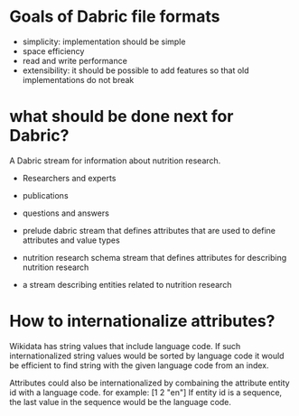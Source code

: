 # Goals of Dabric file formats
- simplicity: implementation should be simple
- space efficiency
- read and write performance
- extensibility: it should be possible to add features so that old implementations do not break

# what should be done next for Dabric?
A Dabric stream for information about nutrition research.
- Researchers and experts
- publications
- questions and answers

- prelude dabric stream that defines attributes that are used to define attributes and value types
- nutrition research schema stream that defines attributes for describing nutrition research
- a stream describing entities related to nutrition research

# How to internationalize attributes?
Wikidata has string values that include language code. If such internationalized string values would be sorted by language code it would be efficient to find string with the given language code from an index.

Attributes could also be internationalized by combaining the attribute entity id with a language code. for example: [1 2 "en"] If entity id is a sequence, the last value in the sequence would be the language code.